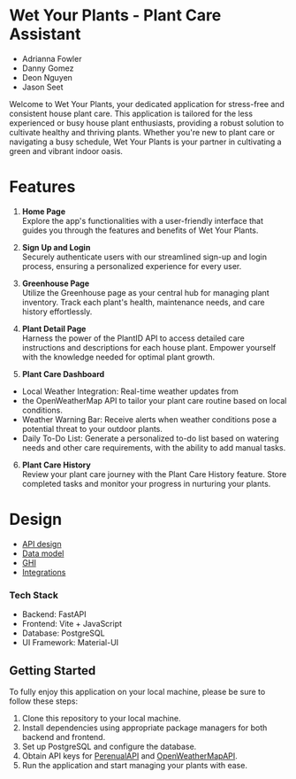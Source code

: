 # Wet Your Plants - Plant Care Assistant

- Adrianna Fowler
- Danny Gomez
- Deon Nguyen
- Jason Seet

Welcome to Wet Your Plants, your dedicated application for stress-free and consistent house plant care. This application is tailored for the less experienced or busy house plant enthusiasts, providing a robust solution to cultivate healthy and thriving plants. Whether you're new to plant care or navigating a busy schedule, Wet Your Plants is your partner in cultivating a green and vibrant indoor oasis.

# Features

1) **Home Page**     
Explore the app's functionalities with a user-friendly interface that guides you through the features and benefits of Wet Your Plants.

2) **Sign Up and Login**   
Securely authenticate users with our streamlined sign-up and login process, ensuring a personalized experience for every user.

3) **Greenhouse Page**   
Utilize the Greenhouse page as your central hub for managing plant inventory. Track each plant's health, maintenance needs, and care history effortlessly.

4) **Plant Detail Page**   
Harness the power of the PlantID API to access detailed care instructions and descriptions for each house plant. Empower yourself with the knowledge needed for optimal plant growth.

5) **Plant Care Dashboard**  
- Local Weather Integration: Real-time weather updates from 
- the OpenWeatherMap API to tailor your plant care routine based on local conditions.
- Weather Warning Bar: Receive alerts when weather conditions pose a potential threat to your outdoor plants.
- Daily To-Do List: Generate a personalized to-do list based on watering needs and other care requirements, with the ability to add manual tasks.

6) **Plant Care History**  
Review your plant care journey with the Plant Care History feature. Store completed tasks and monitor your progress in nurturing your plants.

# Design

- [API design](docs/apis.md)
- [Data model](docs/data-model.md)
- [GHI](docs/ghi.md)
- [Integrations](docs/integrations.md)

### Tech Stack
 - Backend: FastAPI
 - Frontend: Vite + JavaScript
 - Database: PostgreSQL
 - UI Framework: Material-UI

## Getting Started

To fully enjoy this application on your local machine, please be sure to follow these steps:

1. Clone this repository to your local machine.
2. Install dependencies using appropriate package managers for both backend and frontend.
3. Set up PostgreSQL and configure the database.
4. Obtain API keys for [PerenualAPI](https://perenual.com/docs/api) and [OpenWeatherMapAPI](https://openweathermap.org/api).
5. Run the application and start managing your plants with ease.


